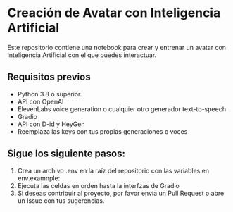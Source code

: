 # Creación de Avatar con Inteligencia Artificial

Este repositorio contiene una notebook para crear y entrenar un avatar con Inteligencia Artificial con el que puedes interactuar.

## Requisitos previos
- Python 3.8 o superior.
- API con OpenAI
- ElevenLabs voice generation o cualquier otro generador text-to-speech
- Gradio
- API con D-id y HeyGen
- Reemplaza las keys con tus propias generaciones o voces

## Sigue los siguiente pasos:

  1. Crea un archivo .env en la raíz del repositorio con las variables en env.examnple:
  2. Ejecuta las celdas en orden hasta la interfzas de Gradio
  3. Si deseas contribuir al proyecto, por favor envía un Pull Request o abre un Issue con tus sugerencias.
